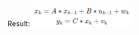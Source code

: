Result:
<img src= "https://github.com/2020-Robotics-Aerial-Robots/Homework/blob/main/hw11/photo/1.png" width="40%" height="20%">
